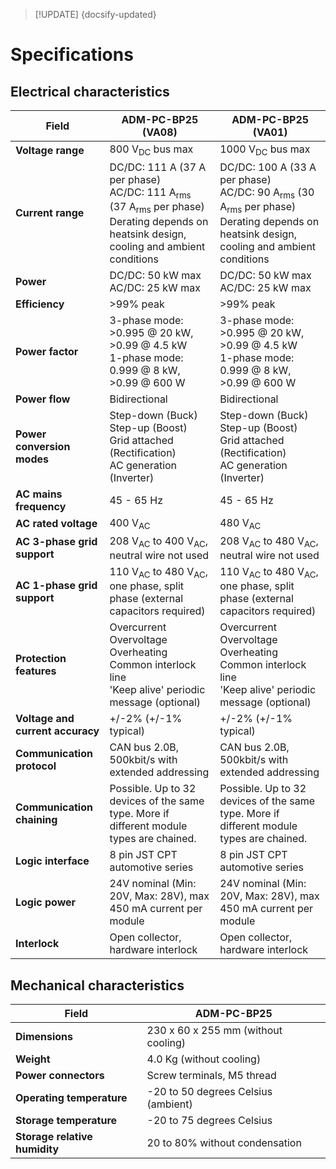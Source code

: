 > [!UPDATE] {docsify-updated}

# Specifications


## Electrical characteristics

<div class="compact-table">

|Field|ADM-PC-BP25 (VA08)|ADM-PC-BP25 (VA01)|
|-----|------------------|------------------|
|**Voltage range**|800 V<sub>DC</sub> bus max |1000 V<sub>DC</sub> bus max|
|**Current range**|DC/DC: 111 A (37 A per phase)  <br /> AC/DC: 111 A<sub>rms</sub> (37 A<sub>rms</sub> per phase)<br />Derating depends on heatsink design, cooling and ambient conditions|DC/DC: 100 A (33 A per phase)  <br /> AC/DC: 90 A<sub>rms</sub> (30 A<sub>rms</sub> per phase) <br />Derating depends on heatsink design, cooling and ambient conditions|
|**Power**|DC/DC: 50 kW max  <br /> AC/DC: 25 kW max|DC/DC: 50 kW max  <br /> AC/DC: 25 kW max|
|**Efficiency**|>99% peak|>99% peak|
|**Power factor**|3-phase mode: >0.995 @ 20 kW, >0.99 @ 4.5 kW  <br />1-phase mode: 0.999 @ 8 kW, >0.99 @ 600 W|3-phase mode: >0.995 @ 20 kW, >0.99 @ 4.5 kW  <br />1-phase mode: 0.999 @ 8 kW, >0.99 @ 600 W|
|**Power flow**|Bidirectional|Bidirectional|
|**Power conversion modes**|Step-down (Buck)<br />Step-up (Boost)<br />Grid attached (Rectification) <br /> AC generation (Inverter) <br />|Step-down (Buck)<br />Step-up (Boost)<br />Grid attached (Rectification) <br /> AC generation (Inverter) <br />|
|**AC mains frequency**|45 - 65 Hz|45 - 65 Hz|
|**AC rated voltage**|400 V<sub>AC</sub>|480 V<sub>AC</sub>|
|**AC 3-phase grid support**|208 V<sub>AC</sub> to 400 V<sub>AC</sub>, neutral wire not used|208 V<sub>AC</sub> to 480 V<sub>AC</sub>, neutral wire not used|
|**AC 1-phase grid support**|110 V<sub>AC</sub> to 480 V<sub>AC</sub>, one phase, split phase (external capacitors required)|110 V<sub>AC</sub> to 480 V<sub>AC</sub>, one phase, split phase (external capacitors required)|
|**Protection features**|Overcurrent<br />Overvoltage<br />Overheating <br /> Common interlock line<br />'Keep alive' periodic message (optional)|Overcurrent<br />Overvoltage<br />Overheating <br /> Common interlock line<br />'Keep alive' periodic message (optional)|
|**Voltage and current accuracy**| +/-2% (+/-1% typical)| +/-2% (+/-1% typical)|
|**Communication protocol**|CAN bus 2.0B, 500kbit/s with extended addressing|CAN bus 2.0B, 500kbit/s with extended addressing|
|**Communication chaining**|Possible. Up to 32 devices of the same type. More if different module types are chained.|Possible. Up to 32 devices of the same type. More if different module types are chained.|
|**Logic interface**| 8 pin JST CPT automotive series|8 pin JST CPT automotive series|
|**Logic power**| 24V nominal (Min: 20V, Max: 28V), max 450 mA current per module|24V nominal (Min: 20V, Max: 28V), max 450 mA current per module|
|**Interlock**| Open collector, hardware interlock|Open collector, hardware interlock|

</div>

## Mechanical characteristics

<div class="compact-table">

|Field|ADM-PC-BP25|
|-----|-----------|
|**Dimensions**| 230 x 60 x 255 mm (without cooling)|
|**Weight**| 4.0 Kg (without cooling)|
|**Power connectors**| Screw terminals, M5 thread|
|**Operating temperature**| -20 to 50 degrees Celsius (ambient)|
|**Storage temperature**| -20 to 75 degrees Celsius|
|**Storage relative humidity**| 20 to 80% without condensation|

</div>